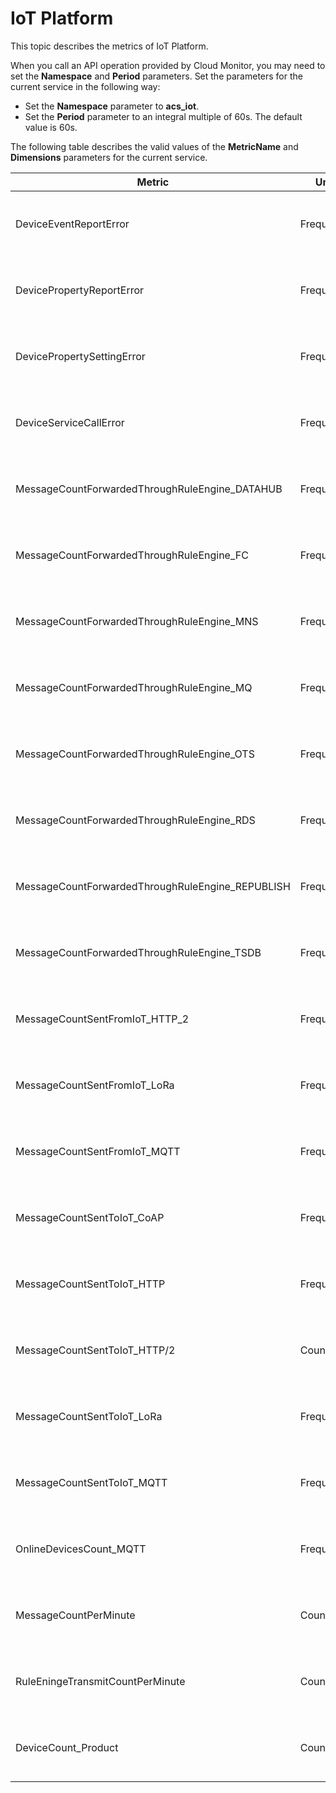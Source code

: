 # IoT Platform

This topic describes the metrics of IoT Platform.

When you call an API operation provided by Cloud Monitor, you may need to set the **Namespace** and **Period** parameters. Set the parameters for the current service in the following way:

-   Set the **Namespace** parameter to **acs\_iot**.
-   Set the **Period** parameter to an integral multiple of 60s. The default value is 60s.

The following table describes the valid values of the **MetricName** and **Dimensions** parameters for the current service.

|Metric|Unit|MetricName|Dimensions|Statistics|
|------|----|----------|----------|----------|
|DeviceEventReportError|Frequency|DeviceEventReportError|userId, regionId, instanceId, and productKey|Count|
|DevicePropertyReportError|Frequency|DevicePropertyReportError|userId, regionId, instanceId, and productKey|Count|
|DevicePropertySettingError|Frequency|DevicePropertySettingError|userId, regionId, instanceId, and productKey|Count|
|DeviceServiceCallError|Frequency|DeviceServiceCallError|userId, regionId, instanceId, and productKey|Count|
|MessageCountForwardedThroughRuleEngine\_DATAHUB|Frequency|MessageCountForwardedThroughRuleEngine\_DATAHUB|userId, regionId, instanceId, and productKey|Count|
|MessageCountForwardedThroughRuleEngine\_FC|Frequency|MessageCountForwardedThroughRuleEngine\_FC|userId, regionId, instanceId, and productKey|Count|
|MessageCountForwardedThroughRuleEngine\_MNS|Frequency|MessageCountForwardedThroughRuleEngine\_MNS|userId, regionId, instanceId, and productKey|Count|
|MessageCountForwardedThroughRuleEngine\_MQ|Frequency|MessageCountForwardedThroughRuleEngine\_MQ|userId, regionId, instanceId, and productKey|Count|
|MessageCountForwardedThroughRuleEngine\_OTS|Frequency|MessageCountForwardedThroughRuleEngine\_OTS|userId, regionId, instanceId, and productKey|Count|
|MessageCountForwardedThroughRuleEngine\_RDS|Frequency|MessageCountForwardedThroughRuleEngine\_RDS|userId, regionId, instanceId, and productKey|Count|
|MessageCountForwardedThroughRuleEngine\_REPUBLISH|Frequency|MessageCountForwardedThroughRuleEngine\_REPUBLISH|userId, regionId, instanceId, and productKey|Count|
|MessageCountForwardedThroughRuleEngine\_TSDB|Frequency|MessageCountForwardedThroughRuleEngine\_TSDB|userId, regionId, instanceId, and productKey|Count|
|MessageCountSentFromIoT\_HTTP\_2|Frequency|MessageCountSentFromIoT\_HTTP\_2|userId, regionId, instanceId, and productKey|Count|
|MessageCountSentFromIoT\_LoRa|Frequency|MessageCountSentFromIoT\_LoRa|userId, regionId, instanceId, and productKey|Count|
|MessageCountSentFromIoT\_MQTT|Frequency|MessageCountSentFromIoT\_MQTT|userId, regionId, instanceId, and productKey|Count|
|MessageCountSentToIoT\_CoAP|Frequency|MessageCountSentToloT\_CoAP|userId, regionId, instanceId, and productKey|Count|
|MessageCountSentToIoT\_HTTP|Frequency|MessageCountSentToloT\_HTTP|userId, regionId, instanceId, and productKey|Count|
|MessageCountSentToIoT\_HTTP/2|Count|MessageCountSentToloT\_HTTP\_2|userId, regionId, instanceId, and productKey|Count|
|MessageCountSentToIoT\_LoRa|Frequency|MessageCountSentToloT\_Lora|userId, regionId, instanceId, and productKey|Count|
|MessageCountSentToIoT\_MQTT|Frequency|MessageCountSentToloT\_MQTT|userId, regionId, instanceId, and productKey|Count|
|OnlineDevicesCount\_MQTT|Frequency|OnlineDevicesCount\_MQTT|userId, regionId, instanceId, and productKey|DeviceNum|
|MessageCountPerMinute|Count|MessageCountPerMinute|userId, regionId, instanceId, and productKey|Count|
|RuleEningeTransmitCountPerMinute|Count|RuleEningeTransmitCountPerMinute|userId, regionId, instanceId, and productKey|Count|
|DeviceCount\_Product|Count|device\_count\_of\_product|userId, regionId, instanceId, and productKey|Count|

